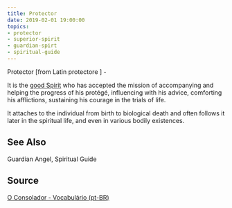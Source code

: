 ```yaml
---
title: Protector
date: 2019-02-01 19:00:00
topics:
- protector 
- superior-spirit
- guardian-spirt
- spiritual-guide
---
```


Protector [from Latin protectore ] - 

It is the [good Spirit](../superior-spirit) who has accepted the mission of
accompanying and helping the progress of his protégé, influencing with his
advice, comforting his afflictions, sustaining his courage in the trials of
life. 

It attaches to the individual from birth to biological death and often follows
it later in the spiritual life, and even in various bodily existences. 

## See Also
Guardian Angel, Spiritual Guide

## Source
[O Consolador - Vocabulário (pt-BR)](http://www.oconsolador.com.br/linkfixo/vocabulario/principal.html)
